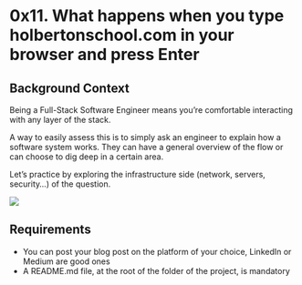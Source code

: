# 0x11. What happens when you type holbertonschool.com in your browser and press Enter

## Background Context
Being a Full-Stack Software Engineer means you’re comfortable interacting with any layer of the stack.

A way to easily assess this is to simply ask an engineer to explain how a software system works. They can have a general overview of the flow or can choose to dig deep in a certain area.

Let’s practice by exploring the infrastructure side (network, servers, security…) of the question.

<img src="https://s3.amazonaws.com/intranet-projects-files/holbertonschool-sysadmin_devops/298/aJPw3mw.jpg"/>

## Requirements

* You can post your blog post on the platform of your choice, LinkedIn or Medium are good ones
* A README.md file, at the root of the folder of the project, is mandatory
